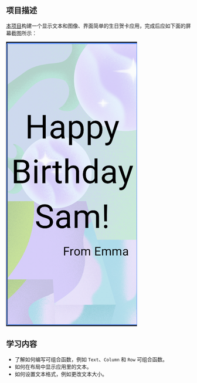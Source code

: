 ## 项目描述

[本项目](https://developer.android.google.cn/courses/pathways/android-basics-compose-unit-1-pathway-3?hl=zh-cn)构建一个显示文本和图像、界面简单的生日贺卡应用，完成后应如下面的屏幕截图所示：

![image-20250629152925586](images/image-20250629152925586.png)



## 学习内容

- 了解如何编写可组合函数，例如 `Text`、`Column` 和 `Row` 可组合函数。
- 如何在布局中显示应用里的文本。
- 如何设置文本格式，例如更改文本大小。